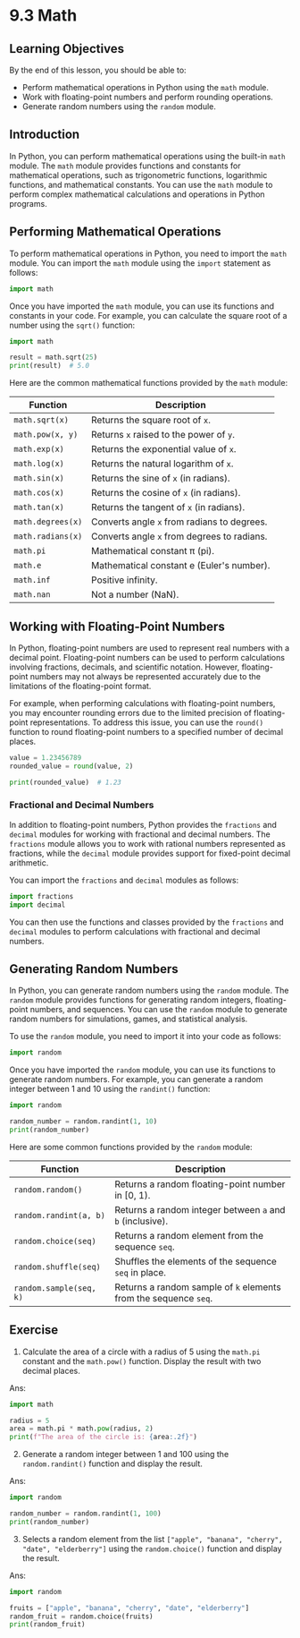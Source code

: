 # 9.3 Math

## Learning Objectives

By the end of this lesson, you should be able to:

- Perform mathematical operations in Python using the `math` module.
- Work with floating-point numbers and perform rounding operations.
- Generate random numbers using the `random` module.

## Introduction

In Python, you can perform mathematical operations using the built-in `math` module. The `math` module provides functions and constants for mathematical operations, such as trigonometric functions, logarithmic functions, and mathematical constants. You can use the `math` module to perform complex mathematical calculations and operations in Python programs.

## Performing Mathematical Operations

To perform mathematical operations in Python, you need to import the `math` module. You can import the `math` module using the `import` statement as follows:

```python
import math
```

Once you have imported the `math` module, you can use its functions and constants in your code. For example, you can calculate the square root of a number using the `sqrt()` function:

```python
import math

result = math.sqrt(25)
print(result)  # 5.0
```

Here are the common mathematical functions provided by the `math` module:

| Function          | Description                                 |
| ----------------- | ------------------------------------------- |
| `math.sqrt(x)`    | Returns the square root of `x`.             |
| `math.pow(x, y)`  | Returns `x` raised to the power of `y`.     |
| `math.exp(x)`     | Returns the exponential value of `x`.       |
| `math.log(x)`     | Returns the natural logarithm of `x`.       |
| `math.sin(x)`     | Returns the sine of `x` (in radians).       |
| `math.cos(x)`     | Returns the cosine of `x` (in radians).     |
| `math.tan(x)`     | Returns the tangent of `x` (in radians).    |
| `math.degrees(x)` | Converts angle `x` from radians to degrees. |
| `math.radians(x)` | Converts angle `x` from degrees to radians. |
| `math.pi`         | Mathematical constant π (pi).               |
| `math.e`          | Mathematical constant e (Euler's number).   |
| `math.inf`        | Positive infinity.                          |
| `math.nan`        | Not a number (NaN).                         |

## Working with Floating-Point Numbers

In Python, floating-point numbers are used to represent real numbers with a decimal point. Floating-point numbers can be used to perform calculations involving fractions, decimals, and scientific notation. However, floating-point numbers may not always be represented accurately due to the limitations of the floating-point format.

For example, when performing calculations with floating-point numbers, you may encounter rounding errors due to the limited precision of floating-point representations. To address this issue, you can use the `round()` function to round floating-point numbers to a specified number of decimal places.

```python
value = 1.23456789
rounded_value = round(value, 2)

print(rounded_value)  # 1.23
```

### Fractional and Decimal Numbers

In addition to floating-point numbers, Python provides the `fractions` and `decimal` modules for working with fractional and decimal numbers. The `fractions` module allows you to work with rational numbers represented as fractions, while the `decimal` module provides support for fixed-point decimal arithmetic.

You can import the `fractions` and `decimal` modules as follows:

```python
import fractions
import decimal
```

You can then use the functions and classes provided by the `fractions` and `decimal` modules to perform calculations with fractional and decimal numbers.

## Generating Random Numbers

In Python, you can generate random numbers using the `random` module. The `random` module provides functions for generating random integers, floating-point numbers, and sequences. You can use the `random` module to generate random numbers for simulations, games, and statistical analysis.

To use the `random` module, you need to import it into your code as follows:

```python
import random
```

Once you have imported the `random` module, you can use its functions to generate random numbers. For example, you can generate a random integer between 1 and 10 using the `randint()` function:

```python
import random

random_number = random.randint(1, 10)
print(random_number)
```

Here are some common functions provided by the `random` module:

| Function                | Description                                                      |
| ----------------------- | ---------------------------------------------------------------- |
| `random.random()`       | Returns a random floating-point number in [0, 1).                |
| `random.randint(a, b)`  | Returns a random integer between `a` and `b` (inclusive).        |
| `random.choice(seq)`    | Returns a random element from the sequence `seq`.                |
| `random.shuffle(seq)`   | Shuffles the elements of the sequence `seq` in place.            |
| `random.sample(seq, k)` | Returns a random sample of `k` elements from the sequence `seq`. |

## Exercise

1. Calculate the area of a circle with a radius of 5 using the `math.pi` constant and the `math.pow()` function. Display the result with two decimal places.

Ans:

```python
import math

radius = 5
area = math.pi * math.pow(radius, 2)
print(f"The area of the circle is: {area:.2f}")
```

2. Generate a random integer between 1 and 100 using the `random.randint()` function and display the result.

Ans:

```python
import random

random_number = random.randint(1, 100)
print(random_number)
```

3. Selects a random element from the list `["apple", "banana", "cherry", "date", "elderberry"]` using the `random.choice()` function and display the result.

Ans:

```python
import random

fruits = ["apple", "banana", "cherry", "date", "elderberry"]
random_fruit = random.choice(fruits)
print(random_fruit)
```
